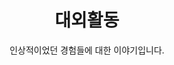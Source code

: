 ---
widget: blank
headless: true

# ... Put Your Section Options Here (title etc.) ...
title: 대외활동
subtitle: 인상적이었던 경험들에 대한 이야기입니다.
weight: 10  # section position on page

design:
  # Choose how many columns the section has. Valid values: 1 or 2.
  columns: '1'
---